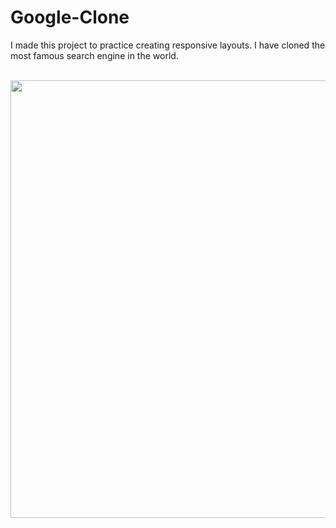 # Google-Clone

I made this project to practice creating responsive layouts. I have cloned the most famous search engine in the world.

<br>
<img height="700" src="https://github.com/AlbertoDeMaria/Google-Clone/blob/master/img/screenshots/desktop%20view.png">
<br>
